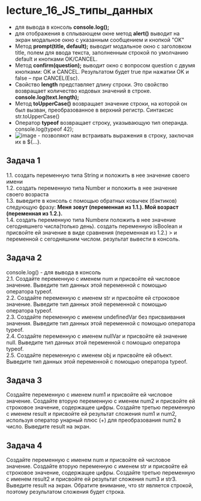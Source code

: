 # lecture_16_JS_типы_данных  


-  для вывода в консоль **console.log();**  
-  для отображения в сплывающем окне метод **alert()** выводит на экран модальное окно с указанным сообщением и кнопкой "OK"  
-  Метод **prompt(title, default);** выводит модальное окно с заголовком title, полем для ввода текста, заполненным строкой по умолчанию default и кнопками OK/CANCEL. 
-  Метод **confirm(question);** выводит окно с вопросом question с двумя кнопками: OK и CANCEL. Результатом будет true при нажатии OK и false – при CANCEL(Esc).  
-  Свойство **length** представляет длину строки. Это свойство возвращает количество кодовых значений в строке.  **console.log(text.length);**  
-  Метод **toUpperCase()** возвращает значение строки, на которой он был вызван, преобразованное в верхний регистр. Синтаксис str.toUpperCase()  
-  Оператор **typeof** возвращает строку, указывающую тип операнда. console.log(typeof 42);  
-  ![image](https://user-images.githubusercontent.com/113675674/211532126-33440812-147c-44f3-99bc-638f40f0ea8c.png) - позволяют нам встраивать выражения в строку, заключая их в ${…}.  


## Задача 1  
1.1. создать переменную типа String и положить в нее значение своего имени  
1.2. создать переменную типа Number и положить в нее значение своего возраста  
1.3. выведите в консоль с помощью обратных ковычек (бэктиков) следующую фразу: **Меня зовут (переменная из 1.1.). Мой возраст (переменная из 1.2.).**  
1.4. создать переменную типа Numberи положить в нее значение сегодняшнего числа(только день). создать переменную isBoolean и присвойте ей значение в виде сравнения (переменная из 1.2.) > и переменной с сегодняшним числом. результат вывести в консоль.  

## Задача 2  
console.log() - для вывода в консоль  
2.1. Создайте переменную с именем num и присвойте ей числовое значение. Выведите тип данных этой переменной с помощью оператора typeof.  
2.2. Создайте переменную с именем str и присвойте ей строковое значение. Выведите тип данных этой переменной с помощью оператора typeof.  
2.3. Создайте переменную с именем undefinedVar без присваивания значения. Выведите тип данных этой переменной с помощью оператора typeof.  
2.4. Создайте переменную с именем nullVar и присвойте ей значение null. Выведите тип данных этой переменной с помощью оператора typeof.  
2.5. Создайте переменную с именем obj и присвойте ей объект. Выведите тип данных этой переменной с помощью оператора typeof.  


## Задача 3 
Создайте переменную с именем num1 и присвойте ей числовое значение. Создайте вторую переменную с именем num2 и присвойте ей строковое значение, содержащее цифры. Создайте третью переменную с именем result и присвойте ей результат сложения num1 и num2, используя оператор унарный плюс (+) для преобразования num2 в число. Выведите result на экран.  

## Задача 4   
Создайте переменную с именем num и присвойте ей числовое значение. Создайте вторую переменную с именем str и присвойте ей строковое значение, содержащее цифры. Создайте третью переменную с именем result2 и присвойте ей результат сложения num3 и str3. Выведите result на экран. Обратите внимание, что str является строкой, поэтому результатом сложения будет строка.  

